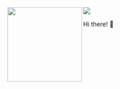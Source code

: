 <div>
  <img height="170" align="left" src="https://github-readme-stats.vercel.app/api?username=blueputty01&count_private=true&include_all_commits=true" />
  <img src="https://github-readme-stats.vercel.app/api/top-langs/?username=blueputty01&layout=compact" />
</div>

Hi there! 👋
